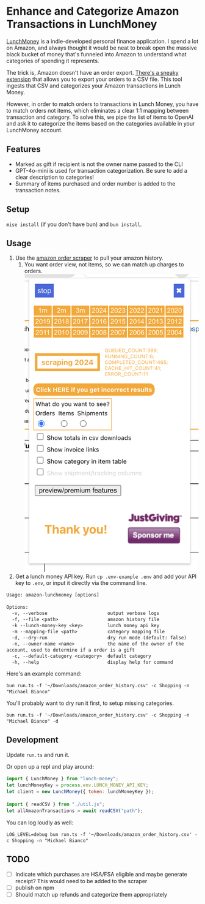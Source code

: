 # Enhance and Categorize Amazon Transactions in LunchMoney

[LunchMoney](https://mikebian.co/lunchmoney) is a indie-developed personal finance application. I spend a lot on Amazon, and always thought it would be neat to break open the massive black bucket of money that's funneled into Amazon to understand what categories of spending it represents.

The trick is, Amazon doesn't have an order export. [There's a sneaky extension](https://github.com/philipmulcahy/azad) that allows you to export your orders to a CSV file. This tool ingests that CSV and categorizes your Amazon transactions in Lunch Money.

However, in order to match orders to transactions in Lunch Money, you have to match orders not items, which eliminates a clear 1:1
mapping between transaction and category. To solve this, we pipe the list of items to OpenAI and ask it to categorize the items
based on the categories available in your LunchMoney account.

## Features

- Marked as gift if recipient is not the owner name passed to the CLI
- GPT-4o-mini is used for transaction categorization. Be sure to add a clear description to categories!
- Summary of items purchased and order number is added to the transaction notes.

## Setup

`mise install` (if you don't have bun) and `bun install`.

## Usage

1. Use the [amazon order scraper](https://github.com/philipmulcahy/azad) to pull your amazon history.
   1. You want order view, not items, so we can match up charges to orders.![azad example](azad.png)
2. Get a lunch money API key. Run `cp .env-example .env` and add your API key to `.env`, or input it directly via the command line.

```shell
Usage: amazon-lunchmoney [options]

Options:
  -v, --verbose                      output verbose logs
  -f, --file <path>                  amazon history file
  -k --lunch-money-key <key>         lunch money api key
  -m --mapping-file <path>           category mapping file
  -d, --dry-run                      dry run mode (default: false)
  -n, --owner-name <name>            the name of the owner of the account, used to determine if a order is a gift
  -c, --default-category <category>  default category
  -h, --help                         display help for command
```

Here's an example command:

```shell
bun run.ts -f '~/Downloads/amazon_order_history.csv' -c Shopping -n "Michael Bianco"
```

You'll probably want to dry run it first, to setup missing categories.

```shell
bun run.ts -f '~/Downloads/amazon_order_history.csv' -c Shopping -n "Michael Bianco" -d
```

## Development

Update `run.ts` and run it.

Or open up a repl and play around:

```javascript
import { LunchMoney } from "lunch-money";
let lunchMoneyKey = process.env.LUNCH_MONEY_API_KEY;
let client = new LunchMoney({ token: lunchMoneyKey });

import { readCSV } from "./util.js";
let allAmazonTransactions = await readCSV("path");
```

You can log loudly as well:

```shell
LOG_LEVEL=debug bun run.ts -f '~/Downloads/amazon_order_history.csv' -c Shopping -n "Michael Bianco"
```

## TODO

- [ ] Indicate which purchases are HSA/FSA eligible and maybe generate receipt? This would need to be added to the scraper
- [ ] publish on npm
- [ ] Should match up refunds and categorize them appropriately
